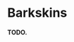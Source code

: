 # Barkskins
**TODO.**
<!-- % !TEX root = ../main.tex
\section{Moss Kin} \label{kin::naenk}
\DndDropCapLine{W}{e thought they were mindless}
\textit{savages, but they know what they're doing.
They ain't hiding from us, they're preparing an attack.
They're studying our movement, figuring out our tactics.
They're hunting us.}

\hspace*{\fill} --- Phokrax, Drejeck expedition leader.

The moss kin, or naenks, are moss creatures that hunt in the dark, warm, and wet jungles of Drejeck.
They hunt for sustenance and to gather fresh corpses.

\subsection*{Short and tangled}
    The naenks are mostly known for their strange reproduction.
    They spawn from the corpses of hunted humanoids exposed to the nanust spores of the great tree Tekatsae.
    The spores grow into moss, merging with the corpse's muscle tissue and flesh.
    After a period of about two months, the corpse rises again, this time in the shape of a naenk.

    The moss kin are a thin race.
    Their height varies considerably, but they usually are slightly smaller than their birth corpse.
    Their bodies mock a humanoid shape, made up by a mix of bone, flesh, vine, and moss.
    They protect their fragile interior with thick layers of flora.

    Naenks typically have a healthy green coloration, but their skin can be of any mix of colors between moldy blue, dark orange, gray, and even white.
    Their eyes are of a white or yellow color, where a thick fluid hides their pupils from the eyes of others.

    Naenks naturally grow leaves and mossy tendrils at the top of their heads that resemble hair, which can be of a black, brown, or yellow color.
    They typically arrange this mock-up of hair in a simple topknot.

    % Due to the duality of their bodies, naenks follow a very particular diet.
    % They needs to regularly consume meat in order to maintain the corpse inside them.
    % They also feed off nutrients from the soil to feed the vines and plants that surround this corpse.

\subsection*{Tribal Communities}
    % A naenk also assists their communication with rhythmic tapping on their body and using a complex system of gestures.
    % Apart from these, they can also speak telepathically when close to tsaneks or sovereigns, aiding their communication.

    Naenks are organized in tribal units called bands.
    Each band is lead by the strongest naenk, the chief, who commands alongside a tsanek shaman.
    Naenk chiefs bear special spores that can be used to infect beasts in a manner similar to the Tekatsae tree.
    They spawn a bestial moss creature known as nuen with this spores, who acts as a pet or mount to the chief.
    When a naenk travels alone, it is usual for them to also grow these spores as well.

    Naenks build and craft very little.
    Their gear is simply what they loot, and they build simple structures by imitation.

    Due to their odd appearance and homicidal reproduction, naenks are seen as something to fear.
    They however are very bold, yet fear the strangest things due to superstition.

    Strangely, if they remain inside Drejeck, a naenk will not need to carry a qualar to remain sentient.
    This ability only works inside of the jungle however, and they quickly lose their sentience if they leave their home without a qualar.

\subsection*{History and Legends}
    To become part of a band, an infant naenk needs to go through a unique ritual.
    A tsanek shaman removes their thyroid cartilage, who then punctures an odd pattern of holes into it.
    After fitting small wooden tubes into these holes, the cartilage is put back into its original place.
    After healing, the naenk's voice becomes accompanied by an eerie whistling noise, which is used for communication and intimidation.

    Later, the naenk joins a group of other would-be-warriors.
    They leave the safety of the tribe to travel to the northern lakes of Drejeck.
    In there they must hunt a whowie, a huge frog-like beast that preys on the moss kin.

    While they are fierce beasts, whowies are very afraid of the naenks' whistling, aiding the latter in combat.
    If the group succeeds, the bravest of the group will cut the whowie's tongue.
    Upon returning to the village, the group becomes a new band, and the owner of the tongue becomes the band's chief.

\subsection*{Call to Adventure}
    A naenk rarely leaves the Drejeck jungle in which they are born.
    However, many reasons can spark the need for a naenk or an entire band to abandon their home.
    A band may leave engaging on a quest, as commanded by Tekatsae itself, or in shame after failing in one.
    The most common bands abandoning the tribe are those that failed on their initiation rite, culled by the vicious whowie.

    While in groups they may be savage, individual naenks are not completely insensitive people.
    It is not too rare for a naenk to abandon their tribe in search for a different life.
    Discontent with their chief, tiredness from their class system, or mere curiosity of the outside world count among the most common reasons for a naenk to travel by themselves.

    % Only known among the naenk and the tsanek is the fact that a huge qualar lies inside the tree itself, which imbues the colossal plant with sentience.
    % How this object ended up inside the tree is unknown, but it is thought among them that the tall one cter-rheth is looking to recover it.
    % Due to the fact that the kin can't reproduce by themselves, they protect the tree with their lives and, under normal circumstances, won't allow anyone to even approach it.

    There is an old legend of a courageous band that will one day sneak into Ctereth's lair and steal a huge bounty of qualars.
    These will be used to grow a second tree, brother to Tekatsae, improving the kin's survival by a large margin.
    Many groups have tried to become this band of legend, but none has returned thus far.

\begin{figure}[!b]
    \centering
    \includegraphics[width=0.48\textwidth]{04kins/img/15naenk_warrior.png}
\end{figure}

\subsection*{Naenk Names}
    Naenks are born without names, and usually remain nameless most of their youth.
    They reach social adulthood by earning a name, which is done either by becoming a warrior or accomplishing a major deed.

    Many naenks live their whole lives unnamed.
    While most accept this reality and become gatherers, it is not uncommon for the nameless to self-exile out of shame or discontent.

    Knaenese is a very hard language to pronounce, so it's common for people of other kins to call naenks by a nickname or a simpler version of their name.

    \paragraph{Names}
    Gantauda, Gesunt, Gunsedant, Hanhant, Hanseek needa, Hantadage, Huntge, Keena, Kegunseeda, Knaetseeknan, Knandage, Knudu, Kueqan, Nade, Naekuntge, Nega, Nelati, Seetun, Tsaegae, Tsege, Tsehant, Ukena.

\subsection*{Traits}
    Your naenk character has an assortment of abilities, relating to their nature and surroundings.

    \subparagraph{Ability Score Increase} Your Dexterity score increases by 2.

    \subparagraph{Age} A naenk typically lives at most 30 years.
    They are naturally mature right after being born and usually take less than a month to adapt to their society.

    \subparagraph{Alignment} Naenks are organized creatures, used to following the rules of their communities.
    Most tend towards the silver tide, especially those who haven't gained a name yet.

    \subparagraph{Size} The moss kin come in very varied shapes and sizes.
    They stand a tiny bit smaller than their birth corpse, but weight about half.
    Your size and anatomy varies greatly depending on your birth corpse. \label{kin::naenk.size}

    \subparagraph{Speed} Your base walking speed is 6 meters.

    \subparagraph{Dual Nature} You are both humanoid and plant.

    \subparagraph{Naenk claws} Because of your sharp claws, you have a base climbing speed of 6 meters.
    In addition, your claws are natural weapons, which you can use to make unarmed strikes.
    If you hit with them, you deal slashing damage equal to 1d4 + your Strength modifier, instead of the bludgeoning damage normal for an unarmed strike.

    \subparagraph{Eat by Osmosis} While naenks prefer to eat meat by nature, you can mostly live off nutrients from the ground.
    When in fertile land, you only need to eat once per week.
    You can also eat more often if you choose to do so.

    \subparagraph{Languages} You can speak, read, and write knaenese.
    You can also speak, read, and write other language of your choice, but your pronunciation leaves much to be desired.

    % Despite their lack of lips, the moss kin does speak a language, which is named Knaenese.
    % Knaenese is a very simple, accommodating to their impaired speech.
    % While a naenk can learn other languages, their pronunciation usually leaves much to be desired.

    \subparagraph{Subraces} Naenks are most easily separated by their home - Gannag or Na'ane.

    The most common of their kin, Gannagian naenks are the members of the tribes that surround the Tekatsae tree.
    They have a very strong sense of community and an excellent capacity to work as a team.
    Any one naenk will easily give their life without second thought for their people and for their way of life.

    While all naenks are capable fighters, Gannagian naenk take on different jobs to fulfill different tasks.
    The most common of these are the warriors, the hunters, and the gatherers.
    Your subrace traits depend on which of these roles you take.

\subsubsection{Gannagian Warrior}
    \subparagraph{Ability Score Increase} Your Strength score increases by one.

    \subparagraph{Moldy Companion} As part of a long rest, you may contaminate a recently deceased beast with nanust spores.
    To do this, you must succeed on a medicine ability check of DC 8 + the creature's number of hit dice.
    If you succeed, the spores will settle into the beast, and the corpse rises as your nuen at the end of the long rest.

    The nuen has the stats, abilities, and actions of the original beast, but its hit points and hit dice are cut in half.
    It acts on its own volition and on its own initiative turn, but you can use an action to issue an order to it, which it follows to the best of its abilities.
    It also gains the Plant Camouflage trait (page \pageref{trait::plantcamouflage}).

    When traveling with one or more gannagian warriors, only the naenk with the highest Wisdom score can use this trait.

    \subparagraph{Combat Training} The damage die of your claws is increased from a d4 to a d6.
    Additionally, you can choose to add your Dexterity bonus rather than your Strength bonus to your attack and damage rolls.
    % Trained and proficient in combat, you know the first rank of the \textbf{Armed Fighter} feat (page \pageref{feat::armedfighter}).

\subsubsection{Gannagian Hunter}
    \subparagraph{Ability Score Increase} Your Constitution score increases by one.

    \subparagraph{Plant Camouflage} You have advantage on Dexterity (Stealth) checks you make while in any terrain with ample obscuring plant life. \label{trait::plantcamouflage}

    \subparagraph{Hunter's Guts} You are competent in the Survival skill.
    Additionally, your base climbing speed is increased to 9.

\subsubsection{Gannagian Gatherer}
    \subparagraph{Ability Score Increase} Your Intelligence score increases by one.

    \subparagraph{Darkvision} Gatherers spend most of their life recollecting fungus underground, which provides you with an increased awareness in the dark.
    You can see in dim light within 12 meters of you as if it were bright light, and in darkness as if it were dim light.
    You can't discern color in darkness, only shades of gray.

    \subparagraph{Seedspeech} Through sounds and touch, you can communicate simple ideas to living plants, and are able to interpret their responses as simple language.
    Plants do not perceive the world in terms of sight, but most can feel differences in temperature, describe things that have touched them, as well as hear vibrations that happened around them (including speech).

\subsubsection{Na'anian Naenk}
    Among the naenks that grow disillusioned with their tribes, many choose to pack their possessions and leave.
    Among these self-exiled naenks, most usually choose to join the neighboring nation of Na'ane to live with their tsanek brothers.

    These naenks drink a special beverage upon arrival known as nahan cooked by the nations sovereigns.
    % NOTE. Nahan literally means "I-water" in Knaenese.
    Nahan weakens the bond of the naenk with the Tekatsae tree, forcing them to attain a qualar to remain sentient.
    % As a side effect, it also extends the naenk's life, pushing it to about 50 years.

    \subparagraph{Ability Score Increase} You are learned the way of the tsaneks, and your Wisdom score increases by one.

    \subparagraph{Rapport Spores} Your time among the tsaneks has allowed your body to adapt, and fungal growths are found all around your body.
    You can extend rapport spores in a 4.5 meter radius as an action.
    These spores go around corners and affect any creatures with an Intelligence score of 2 or more that aren't undead, constructs, or elementals.
    Creatures affected by the spores realize the effect immediately, but those outside of range cannot notice it.
    Affected creatures can communicate telepathically with one another while they remain within 6 meters of each other.
    The effect lasts for 15 minutes.

    \subparagraph{Noxious Spores} When a creature touches or hits you with a melee attack, you can choose to secrete noxious spores as a reaction.
    The creature takes 1d6 poison damage if it isn't undead, construct, or elemental.
    You can use this skill a number of times equal to your Constitution modifier (minimum of 2).
    After expending all uses, you can't use this trait again until you complete a short rest.

\begin{figure}[!b]
    \centering
    \includegraphics[width=0.48\textwidth]{04kins/img/15naenk_nuen.png}
\end{figure}

\newpage -->

<!-- % !TEX root = ../main.tex
\section{Fungal Kin} \label{kin::tsanek}
\DndDropCapLine{I}{ done seen some things down there.}
\textit{There be cities grander than any of gat's make, holdin' creatures stranger than the harrowing immensity isself.
There be ungodly abominations that weren't never meant to see the light o' day.
And there be... there be mushrooms! An entire city of mushrooms!}

\hspace*{\fill} --- Blim, the Na'anian chronicles.

% Apart from its chief, every unit has a designated tsanek shaman.
% This tsanek is mainly in charge of communicating with the other tsaneks in faraway places, aiding in the coordination of the tribe as a whole.
% Apart from this and other ceremonial tasks, the shaman acts as a normal member of the unit.

% The highest ranking members of their society are the sovereigns and elder sovereigns, who are tsaneks that reached their final stage of development.
% The former are huge mobile tsaneks that take root in strategic positions in Drejeck to establish their complex communication network.
% The latter are the eldest in the tribe, and merge with Tekatsae itself.
% They directly speak to the tree, communicating its wishes to the sovereigns and shamans via their root network.

Also known as tsaneks in the naenk tongue, the fungal kin is a species of intelligent fungi creature that inhabit swamps, forests, and caverns.
They are commonly seen in the jungle of Drejeck, as members of the tribes near the tekatsae tree.
Like the naenks, tsaneks grow from the tree itself, starting out as small russet-colored fungi in the tree's base and exposed roots, until they're able to grow legs and emerge.
Unlike the naenks, the fungal kin are capable of reproducing by themselves, and it's very common to find independent tsanek communities in the darker reaches of Yuadrem.

Tsaneks generally deplore violence, and only attack when provoked.
If approached peacefully, they gladly provide shelter or passage through their colonies.

\subsection*{Tribal Life}
    Most tsaneks belong to the tribes of Drejeck, filling the roles of shamans and diplomats that the naenks are less likely to fulfill due to their violent nature.
    They are considered above their mossy companions in their social circles, and are generally treated with respect among them.

    When a tsanek reaches 100 years, it is put through the rite of growth.
    The tsanek must ceremoniously consume a mixture of the sap of tekatsae, wyvernroot, and water of the boiling river. % Wyvernroot is a strong poisonous plant native to Drejeck.
    Next, it must enter a chamber of awareness, which are small caverns below tekatsae.
    The tsanek is only left out after a month in isolation.
    Most of the tsaneks that go through this ritual die, and are consumed by tekatsae, bringing them back to the tree.
    The ones that don't become the highest ranking members of their tribal societies: Sovereigns.
    Tsanek sovereigns are large, malformed creatures that reign over the tribes.
    They are the only creatures capable of directly speaking with tekatsae, and thus are the only that can communicate its wishes to the tribes.

\subsection*{Circles and Melds}
    Many tsaneks, feeling unprepared, leave the tribes before this ritual.
    Usually many more of their species follow them to start independent communities as exiles.
    Over a timeframe of 300 to 400 years, the eldest from these colonies naturally grow to become sovereigns themselves, presiding over many social groups called circles.
    A circle consists of twenty or more fungal kin that work, live, and meld together.

    Melding is prohibited in the Drejeck tribal communities, but is a regular practice in these circles.
    A meld is a form of communal meditation that allows tsaneks to transcend their sometimes dull existence.
    Their rapport spores bind the participants into a group consciousness, inducing a shared dream that provides entertainment and social interaction.
    Tsaneks use melding in the pursuit of higher consciousness, collective union, and spiritual apotheosis.
    They can also use their rapport spores to communicate telepathically with other sentient creatures.

\subsection*{Tsanek Reproduction}
    Like other fungi, tsanek reproduce by mundane sporing.
    They are the only race that can retain their sentience without qualar, but if their spores grow without the influence of tekatsae or a particularly old sovereign, the sprouting quickly becomes feral, unable to retain sentience.
    Due to this, tsaneks carefully control their spores' release.

    Tsaneks are known to feel very little connection to their offspring.
    Among the tribal tsaneks, the children of their species are taken care of by a few tsanek designated as the spore-caretakers.
    Among the exiles, child rearing becomes a responsibility shared by the entire circle.
    It is rare if young tsaneks can even identify their parents.

\subsection*{Call to Adventure}
    While many tsanek are needed in the tribes near tekatsae for managerial tasks, it is not unusual for some to travel the globe to learn.
    Most focus their study on the qualar and cter'rheth, bringing this knowledge back to their tribes.

    Cavern tsaneks regularly travel the many caves below Yuadrem, and some even settle outside of their colonies, most usually in dark gat cities.
    Some have founded libraries, laboratories, and monasteries, usually along oths, and dedicate their lives to research and education.

\subsection*{Tsanek Names}
    Due to the fact that tsaneks have no verbal language, their names are most appropriately translated as physical descriptions of a particular individual.

    \paragraph{Names}
    Bolete, Brownback, Buttonhead, Greenfoot, Morel, Mossy, Portabelt, Puffball, Redstem, Soft-Step, Stinkhorn, Toad.

\begin{figure}[!t]
    \centering
    \includegraphics[width=0.48\textwidth]{04kins/img/16tsanek_individual.jpg}
\end{figure}

\subsection*{Traits}
    Your tsanek character has a diverse set of skills based on its nature and role on society.

    \subparagraph{Ability Score Increase} Your Wisdom score increases by 1, and your Constitution score increases by 1.

    \subparagraph{Size} A tsanek grows to a wide variety of heights and builds, with the most common being stocky and measuring about 1.9 meters in height, weighing around 65 kg.
    Your size is medium.

    \subparagraph{Speed} Your base walking speed is 6 meters.

    \subparagraph{Age} Individual tsanek are not known to die of old age, and the most elder can live to become a sovereign of one or more circles, living indefinitely longer.
    Sproutings take a long time to fully mature, but it's a continuous process and even the oldest tsaneks seem to continue growing, albeit slowly.

    \subparagraph{Alignment} Most often, a tsanek believes strongly in society and law.
    It is extremely uncommon for a tsanek to directly attack any creature that does not mean it, or its circle, harm.
    Most fungal kin groups and circles dedicate their lives to knowledge, and have a tendency towards the blue tide.

    \subparagraph{Nonverbal Magic} Though you have no conventional language, you can ignore the verbal component of spells.

    \subparagraph{Rapport Spores} All creatures within 3 meters of you with an Intelligence score of 6 or higher that aren't undead, constructs, or elementals can communicate telepathically with you and with each other if you speak at least one language in common.
    You can suppress this ability at will.
    Creatures affected by the spores realize the effect immediately, but those outside of range cannot notice them.
    Affected creatures can communicate telepathically with one another while they remain within 6 meters of each other.

    \subparagraph{Pacifying Spores} \label{kin::tsanek.pacifyingspores}
    As two actions, you can eject spores at one creature you can see within 1 meters of you.
    The target must succeed on a Constitution saving throw or be stunned for 1 minute.
    The spell save DC for this effect is 8 + your Constitution modifier.
    Undead, constructs, and elementals automatically succeed on this save.
    The target can repeat the saving throw at the end of each of its turns, ending the effect on itself on a success.
    After using this trait, you cannot do so again until you finish a short rest.

    \subparagraph{Hallucination Spores} As an action, you can produce spores that affect all creatures within 6 meters of you that aren't undead, constructs, or elementals.
    These creatures are all affected as per the \textbf{Minor Illusion} (see page \pageref{spell::minorillusion}) spell while you concentrate on the effect, which you can do for up to 1 minute.
    The spell save DC is 8 + your Constitution modifier.

    \subparagraph{Languages} You can understand, read and write knaenese and one other language of your choice, but you cannot speak.

\begin{table*}[b]%
    \begin{DndTable}[width=\linewidth]{X}
        \includegraphics[width=0.98\textwidth]{04kins/img/16tsanek_sovereign.jpg}
    \end{DndTable}
\end{table*}

\subsubsection{Gannagian Tsanek}
    Fungal kin that are members of the tribes in Drejeck which surround tekatsae.
    Like their mold kin brothers, they have a very strong sense of community and devotion to their groups, the sovereigns and the tekatsae tree.
    They are the spiritual leaders of the different groups, and focus on coordinating the tribes and communicating with the sovereigns.

    \subparagraph{Ability Score Increase} You focused much of life in study, and your Wisdom score increases by 1.

    \subparagraph{Drug-enhanced Spores} Your Rapport Spores' range is increased to 6 meters.
    The spell save DC of all your spores is increased by 2.

    \subparagraph{Euphoria Spores} Accustomed to fighting with the naenk warriors, you can release a specialized cloud of spores in a 6-meter-radius sphere centered on yourself.
    Other creatures in the area must make a Constitution saving throw of a DC equal to 8 + your Constitution modifier or become poisoned for 1 minute.
    A creature can repeat this saving throw at the end of each of its turns, ending the effect early on itself on a success.
    When the effect ends, the creature gains one level of exhaustion.
    You can produce these spores a number of times equal to your Constitution modifier (minimum of 1) per long rest.

\subsubsection{Na'anian Tsanek}
    Sometimes, a tsanek will decide to abandon the tribe and break its link with the tekatsae tree.
    These tsanek, unable to forgo their community lifestyles, tend to join or form fungus kin communities in the caverns of the world, sometimes spawning huge underground fungus cities.

    \subparagraph{Ability Score Increase} Your meandering in hostile environments has granted you increased resilience, and your Constitution score is increased by 1.

    \subparagraph{Sun Sickness} You become poisoned if you spend more than 1 minute in direct, unobstructed sunlight.
    This conditions ends when you spend 1 minute in dim or dark conditions.

    \subparagraph{Superior Darkvision} Accustomed to the darkness of the deepest of caverns, you have superior darkvision in dark and dim conditions.
    You can see in dim light within 24 meters of you as if it were bright light, and in darkness as if it were dim light.

    \subparagraph{Meld} \label{kin::tsanek.meld}
    When you take a short rest in the presence of one or more other tsaneks, you can meld with them.
    After melding, you and all melding tsaneks regain all expended Hit Dice and gain the following benefits:
    \begin{itemize}
        \item You have advantage on a saving throw you make in the next 24 hours.
        \item You can end one disease or condition affecting you, be it blinded, deafened, paralyzed, or poisoned.
    \end{itemize}

    \subparagraph{Communal Intellect} Your time spent melding with the others of your kin has granted you a deeper understanding of the world and yourself.
    You are competent in the Insight and Religion skills, and you have advantage on Wisdom (survival) checks made to find your way in caverns.

\newpage -->
